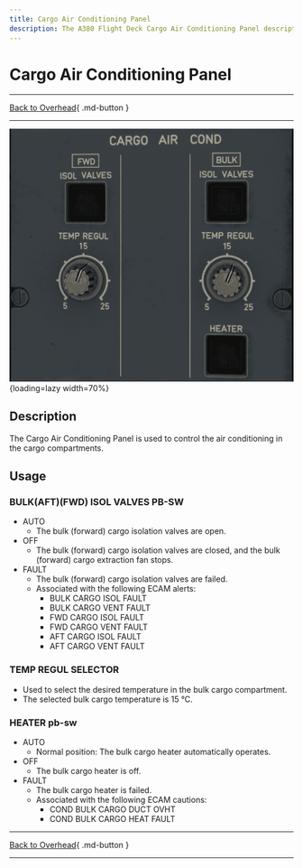 ```yaml
---
title: Cargo Air Conditioning Panel 
description: The A380 Flight Deck Cargo Air Conditioning Panel description.
---
```


# Cargo Air Conditioning Panel

---

[Back to Overhead](../overviews/ovhd.md){ .md-button }

---

![Cargo Air Conditioning Panel](../../../assets/a380x-briefing/flight-deck/ovhd/cargo-air-cond-panel.png 
"Cargo Air Conditioning Panel"){loading=lazy width=70%}

[//]: # (TODO API Doc Link)

## Description

The Cargo Air Conditioning Panel is used to control the air conditioning in the cargo compartments.

## Usage

### BULK(AFT)(FWD) ISOL VALVES PB-SW

- AUTO
    - The bulk (forward) cargo isolation valves are open.
- OFF
    - The bulk (forward) cargo isolation valves are closed, and the bulk (forward) cargo extraction fan stops.
- FAULT
    - The bulk (forward) cargo isolation valves are failed.
    - Associated with the following ECAM alerts:
        - BULK CARGO ISOL FAULT 
        - BULK CARGO VENT FAULT
        - FWD CARGO ISOL FAULT 
        - FWD CARGO VENT FAULT 
        - AFT CARGO ISOL FAULT 
        - AFT CARGO VENT FAULT 

### TEMP REGUL SELECTOR

- Used to select the desired temperature in the bulk cargo compartment.
- The selected bulk cargo temperature is 15 °C.

### HEATER pb-sw

- AUTO
    - Normal position: The bulk cargo heater automatically operates.
- OFF
    - The bulk cargo heater is off.
- FAULT
    - The bulk cargo heater is failed.
    - Associated with the following ECAM cautions:
        - COND BULK CARGO DUCT OVHT
        - COND BULK CARGO HEAT FAULT

---

[Back to Overhead](../overviews/ovhd.md){ .md-button }

---
